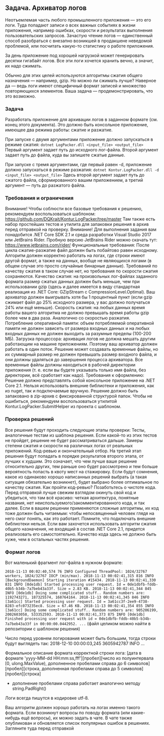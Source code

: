 ## Задача. Архиватор логов 

Неотъемлемая часть любого промышленного приложения — это его логи. Туда попадают записи о всех важных событиях в жизни приложения, например ошибках, скорости и результатах выполнения пользовательских запросов. Зачастую чтение логов — единственный способ разобраться с внезапно возникшей в продакшене неведомой проблемой, или посчитать какую-то статистику о работе приложения.

За день приложение под хорошей нагрузкой может генерировать десятки гигабайт логов. Все эти логи хочется хранить вечно, а значит, их надо сжимать.

Обычно для этих целей используются алгоритмы сжатия общего назначения — например, gzip. Но можно ли сжимать лучше? Наверное да — ведь логи имеют специфичный формат записей и множество повторяющихся элементов. Ваша задача — продемонстрировать, что это возможно.

### Задача

Разработать приложение для архивации логов в заданном формате (см. конец этого документа). Это должно быть консольное приложение, имеющее два режима работы: сжатие и разжатие.

При запуске с двумя аргументами приложение должно запускаться в режиме сжатия: `dotnet LogPacker.dll <input_file> <output_file>` Первый аргумент задает путь до исходного лог-файла. Второй аргумент задает путь до файла, куда вы запишете сжатые данные.

При запуске с тремя аргументами, где первый равен -d, приложение должно запускаться в режиме разжатия: `dotnet Kontur.LogPacker.dll -d <input_file> <output_file>` Здесь второй аргумент задает путь до сжатого файла, сформированного вашим приложением, а третий аргумент — путь до разжатого файла.

### Требования и ограничения

Внимание! Чтобы соблюсти все базовые требования к решению, рекомендуем воспользоваться шаблоном: https://github.com/DQKrait/Kontur.LogPacker/tree/master Там также есть набор простейших тестов и утилита для запаковки решения в архив перед отправкой на проверку.
Внимание! Для выполнения задания вам понадобится .NET Core SDK 2.1 и среда разработки Visual Studio 2017 или JetBrains Rider. Пробную версию JetBrains Rider можно скачать тут: https://www.jetbrains.com/rider/
Функциональные требования: После цикла сжатие-разжатие файл должен быть побайтово равен исходному. Алгоритм должен корректно работать на логах, где строки имеют другой формат, а также на данных, вообще не являющихся логами (в общем случае это просто случайные бинарные данные). Требований по качеству сжатия в таком случае нет, но требования по скорости сжатия сохраняются. Качество сжатия: на произвольных лог-файлах заданного формата размер сжатых данных должен быть меньше, чем при использовании gzip (здесь и далее имеется в виду стандартная реализация из .NET Core: GZipStream с CompressionLevel.Optimal). Ваш архиватор должен выигрывать хотя бы 1 процентный пункт (если gzip сжимает файл до 25% исходного размера, у вас должно получаться 24% или ещё меньше). Скорость сжатия: на любых данных время работы вашего алгоритма не должно превышать время работы gzip более чем в два раза. Аналогично со скоростью разжатия. Потребление оперативной памяти: объем потребляемой оперативной памяти не должен зависеть от размера входных данных и на любых входных данных не должен выходить за разумные пределы (100-200 МБ).
Загрузка процессора: архивация логов не должна мешать другим работающим на машине приложениям. Поэтому ваш архиватор должен работать в один поток. Решение может создавать временные файлы, но их суммарный размер не должен превышать размер входного файла, и они должны удаляться до завершения процесса архиватора. Все временные файлы должны находиться в рабочей директории приложения (т. е. если вы будете указывать только имя файла, без директории, всё сработает как надо).
Требования к оформлению: Решение должно представлять собой консольное приложение на .NET Core 2.1. Нельзя использовать внешние библиотеки и приложения, как из nuget, так и подключаемые вручную. Решение должно быть запаковано в zip-архив с фиксированной структурой папок. Чтобы не ошибиться, рекомендуем воспользоваться утилитой Kontur.LogPacker.SubmitHelper из проекта с шаблоном.

### Проверка решений

Все решения будут проходить следующие этапы проверки: Тесты, аналогичные тестам из шаблона решения. Если какой-то из этих тестов не пройдет, решение не будет рассматриваться дальше. Замеры степени сжатия и скорости на различных логах от реальных приложений. Код-ревью и окончательный отбор. На третий этап решения будут попадать в порядке результатов второго этапа, от лучших к худшим. Это означает, что чем лучше ваше решение относительно других, тем раньше оно будет рассмотрено и тем больше вероятность попасть в квоту мест на стажировку. Если будут сомнения, какое из одинаково хорошо написанных решений выбрать (а такая ситуация обязательно возникнет), будет выбрано более оптимальное по качеству сжатия.
Как пройти код-ревью?
Позаботьтесь о чистоте кода. Перед отправкой лучше свежим взглядом окинуть свой код и убедиться, что там всё красиво: четкая архитектура, понятные названия, нет неиспользуемого/закомментированного кода, и так далее.
Если в вашем решении применяются сложные алгоритмы, их код тоже должен быть читаемым: чтобы непосвященный человек глядя на него смог понять, как это работает.
Помните, что подключать внешние библиотеки нельзя. Если вам захочется использовать алгоритм сжатия общего назначения, не входящий в состав .NET Core 2.1, придется реализовать его самостоятельно. Качество кода здесь не должно быть хуже, чем в остальных частях решения.
### Формат логов
Вот маленький фрагмент лог-файла в нужном формате:

`2018-11-13 00:02:40,574 76 INFO Configured ThreadPool: 1024/32767 workers, 1024/32767 IOCP (min/max). 2018-11-13 00:02:41,315 816 INFO [BackgroundDaemon] Starting iteration #15434. 2018-11-13 00:02:41,330 831 INFO [0de1db] Started processing user request. Id = 0de1dbfb-fddb-40b5-b34b-7a7beb43a33f. Size = 2.83 KB. 2018-11-13 00:02:41,344 845 INFO [0de1db] Doing some complicated stuff.. Random numbers are: 1192743271, 187325574, 168764164. 2018-11-13 00:02:41,345 846 INFO [3a61cc] Started processing user request. Id = 3a61cc3f-2ee9-4738-8283-efc073235ec8. Size = 67.46 KB. 2018-11-13 00:02:41,354 855 INFO [3a61cc] Doing some complicated stuff.. Random numbers are: 905206199, 2002603058, 533352593. 2018-11-13 00:02:41,373 875 INFO [0de1db] Finished processing user request with id = 0de1dbfb-fddb-40b5-b34b-7a7beb43a33f in 00:00:00.0442952. ...` (файл целиком можно найти в репозитории с шаблоном решения)

Число перед уровнем логирования может быть большим, тогда строки будут выглядеть так: 2018-12-10 00:00:03,245 3605942787 INFO ...

Формальное описание формата корректной строки лога: [дата в формате 'yyyy-MM-dd HH:mm:ss,fff'][пробел][число из полуинтервала [0, ulong.MaxValue), дополненное пробелами справа до 6 символов][пробел][строка, дополненная пробелами справа до 5 символов][пробел][строка]
* дополнение пробелами справа работает аналогично методу string.PadRight()

Логи всегда пишутся в кодировке utf-8.

Ваш алгоритм должен хорошо работать на логах именно такого формата. Если возникнут вопросы по поводу формата (или какие-нибудь ещё вопросы), их можно задать в чате. В чате также опубликован и обновляется список популярных ошибок в решениях. Загляните туда перед отправкой
